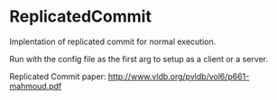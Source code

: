 # ReplicatedCommit

Implentation of replicated commit for normal execution.


Run with the config file as the first arg to setup as a client or a server.


Replicated Commit paper:
http://www.vldb.org/pvldb/vol6/p661-mahmoud.pdf
